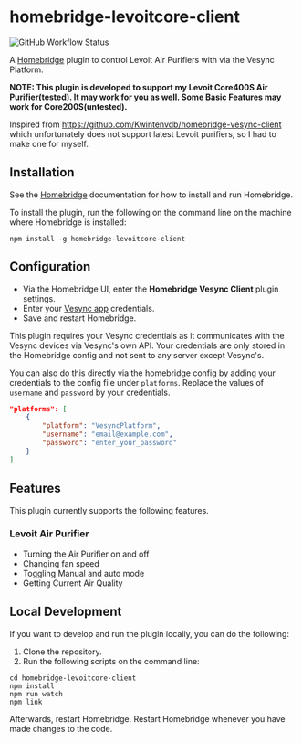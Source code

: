 # homebridge-levoitcore-client

![GitHub Workflow Status](https://img.shields.io/github/workflow/status/tushardhadiwal/homebridge-levoitcore-client/Build)

A [Homebridge](https://github.com/homebridge/homebridge) plugin to control Levoit Air Purifiers with via the Vesync Platform.

**NOTE: This plugin is developed to support my Levoit Core400S Air Purifier(tested). It may work for you as well. Some Basic Features may work for Core200S(untested).**

Inspired from https://github.com/Kwintenvdb/homebridge-vesync-client which unfortunately does not support latest Levoit purifiers, so I had to make one for myself.

## Installation

See the [Homebridge](https://github.com/homebridge/homebridge) documentation for how to install and run Homebridge.

To install the plugin, run the following on the command line on the machine where Homebridge is installed:

```
npm install -g homebridge-levoitcore-client
```

## Configuration

- Via the Homebridge UI, enter the **Homebridge Vesync Client** plugin settings.
- Enter your [Vesync app](https://www.vesync.com/app) credentials.
- Save and restart Homebridge.

This plugin requires your Vesync credentials as it communicates with the Vesync devices via Vesync's own API. Your credentials are only stored in the Homebridge config and not sent to any server except Vesync's.

You can also do this directly via the homebridge config by adding your credentials to the config file under `platforms`. Replace the values of `username` and `password` by your credentials.

```json
"platforms": [
    {
        "platform": "VesyncPlatform",
        "username": "email@example.com",
        "password": "enter_your_password"
    }
]
```

## Features

This plugin currently supports the following features.

### Levoit Air Purifier

- Turning the Air Purifier on and off
- Changing fan speed
- Toggling Manual and auto mode
- Getting Current Air Quality


## Local Development

If you want to develop and run the plugin locally, you can do the following:

1. Clone the repository.
1. Run the following scripts on the command line:

```
cd homebridge-levoitcore-client
npm install
npm run watch
npm link
```

Afterwards, restart Homebridge. Restart Homebridge whenever you have made changes to the code.
